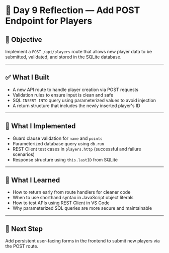 # 🏀 Day 9 Reflection — Add POST Endpoint for Players

## 🎯 Objective
Implement a `POST /api/players` route that allows new player data to be submitted, validated, and stored in the SQLite database.

---

## ✅ What I Built
- A new API route to handle player creation via POST requests
- Validation rules to ensure input is clean and safe
- SQL `INSERT INTO` query using parameterized values to avoid injection
- A return structure that includes the newly inserted player's ID

---

## 🔧 What I Implemented
- Guard clause validation for `name` and `points`
- Parameterized database query using `db.run`
- REST Client test cases in `players.http` (successful and failure scenarios)
- Response structure using `this.lastID` from SQLite

---

## 🧠 What I Learned
- How to return early from route handlers for cleaner code
- When to use shorthand syntax in JavaScript object literals
- How to test APIs using REST Client in VS Code
- Why parameterized SQL queries are more secure and maintainable

---

## 🔗 Next Step
Add persistent user-facing forms in the frontend to submit new players via the POST route.
